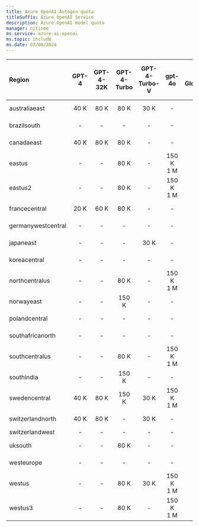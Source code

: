 ```yaml
---
title: Azure OpenAI Autogen quota
titleSuffix: Azure OpenAI Service
description: Azure OpenAI model quota
manager: nitinme
ms.service: azure-ai-openai
ms.topic: include
ms.date: 07/08/2024
---
```


| Region             | GPT-4   | GPT-4-32K   | GPT-4-Turbo   | GPT-4-Turbo-V   | gpt-4o      | gpt-4o - GlobalStandard   | GPT-35-Turbo   | GPT-35-Turbo-Instruct   | Text-Embedding-Ada-002   | text-embedding-3-small   | text-embedding-3-large   | Babbage-002   | Babbage-002 - finetune   | Davinci-002   | Davinci-002 - finetune   | GPT-35-Turbo - finetune   | GPT-35-Turbo-1106 - finetune   | GPT-4 - finetune   | GPT-35-Turbo-0125 - finetune   |
|:-------------------|:-------:|:-----------:|:-------------:|:---------------:|:-----------:|:-------------------------:|:--------------:|:-----------------------:|:------------------------:|:------------------------:|:------------------------:|:-------------:|:------------------------:|:-------------:|:------------------------:|:-------------------------:|:------------------------------:|:------------------:|:-------------------------------|
| australiaeast      | 40 K    | 80 K        | 80 K          | 30 K            | -           | 450 K <br> 10 M              | 300 K          | -                       | 350 K                    | -                        | -                        | -             | -                        | -             | -                        | -                         | -                              | -                  | -                              |
| brazilsouth        | -       | -           | -             | -               | -           | 450 K <br> 10 M              | -              | -                       | 350 K                    | -                        | -                        | -             | -                        | -             | -                        | -                         | -                              | -                  | -                              |
| canadaeast         | 40 K    | 80 K        | 80 K          | -               | -           | 450 K <br> 10 M              | 300 K          | -                       | 350 K                    | 350 K                    | 350 K                    | -             | -                        | -             | -                        | -                         | -                              | -                  | -                              |
| eastus             | -       | -           | 80 K          | -               | 150 K <br> 1 M | 450 K <br> 10 M              | 240 K          | 240 K                   | 240 K                    | 350 K                    | 350 K                    | -             | -                        | -             | -                        | -                         | -                              | -                  | -                              |
| eastus2            | -       | -           | 80 K          | -               | 150 K <br> 1 M | 450 K <br> 10 M              | 300 K          | -                       | 350 K                    | 350 K                    | 350 K                    | -             | -                        | -             | -                        | 250 K                     | 250 K                          | -                  | 250 K                          |
| francecentral      | 20 K    | 60 K        | 80 K          | -               | -           | 450 K <br> 10 M              | 240 K          | -                       | 240 K                    | -                        | 350 K                    | -             | -                        | -             | -                        | -                         | -                              | -                  | -                              |
| germanywestcentral | -       | -           | -             | -               | -           | 450 K <br> 10 M              | -              | -                       | -                        | -                        | -                        | -             | -                        | -             | -                        | -                         | -                              | -                  | -                              |
| japaneast          | -       | -           | -             | 30 K            | -           | 450 K <br> 10 M              | 300 K          | -                       | 350 K                    | -                        | 350 K                    | -             | -                        | -             | -                        | -                         | -                              | -                  | -                              |
| koreacentral       | -       | -           | -             | -               | -           | 450 K <br> 10 M              | -              | -                       | -                        | -                        | -                        | -             | -                        | -             | -                        | -                         | -                              | -                  | -                              |
| northcentralus     | -       | -           | 80 K          | -               | 150 K <br> 1 M | 450 K <br> 10 M              | 300 K          | -                       | 350 K                    | -                        | -                        | 240 K         | 250 K                    | 240 K         | 250 K                    | 250 K                     | 250 K                          | 100 K              | 250 K                          |
| norwayeast         | -       | -           | 150 K         | -               | -           | 450 K <br> 10 M              | -              | -                       | 350 K                    | -                        | -                        | -             | -                        | -             | -                        | -                         | -                              | -                  | -                              |
| polandcentral      | -       | -           | -             | -               | -           | 450 K <br> 10 M              | -              | -                       | -                        | -                        | -                        | -             | -                        | -             | -                        | -                         | -                              | -                  | -                              |
| southafricanorth   | -       | -           | -             | -               | -           | 450 K <br> 10 M              | -              | -                       | 350 K                    | -                        | -                        | -             | -                        | -             | -                        | -                         | -                              | -                  | -                              |
| southcentralus     | -       | -           | 80 K          | -               | 150 K <br> 1 M | 450 K <br> 10 M              | 240 K          | -                       | 240 K                    | -                        | -                        | -             | -                        | -             | -                        | -                         | -                              | -                  | -                              |
| southindia         | -       | -           | 150 K         | -               | -           | 450 K <br> 10 M              | 300 K          | -                       | 350 K                    | -                        | 350 K                    | -             | -                        | -             | -                        | -                         | -                              | -                  | -                              |
| swedencentral      | 40 K    | 80 K        | 150 K         | 30 K            | 150 K <br> 1 M | 450 K <br> 10 M              | 300 K          | 240 K                   | 350 K                    | -                        | 350 K                    | 240 K         | 250 K                    | 240 K         | 250 K                    | 250 K                     | 250 K                          | 100 K              | 250 K                          |
| switzerlandnorth   | 40 K    | 80 K        | -             | 30 K            | -           | 450 K <br> 10 M              | 300 K          | -                       | 350 K                    | -                        | -                        | -             | -                        | -             | -                        | -                         | -                              | -                  | -                              |
| switzerlandwest    | -       | -           | -             | -               | -           | -                         | -              | -                       | -                        | -                        | -                        | -             | 250 K                    | -             | 250 K                    | 250 K                     | 250 K                          | -                  | 250 K                          |
| uksouth            | -       | -           | 80 K          | -               | -           | 450 K <br> 10 M              | 240 K          | -                       | 350 K                    | -                        | 350 K                    | -             | -                        | -             | -                        | -                         | -                              | -                  | -                              |
| westeurope         | -       | -           | -             | -               | -           | 450 K <br> 10 M              | 240 K          | -                       | 240 K                    | -                        | -                        | -             | -                        | -             | -                        | -                         | -                              | -                  | -                              |
| westus             | -       | -           | 80 K          | 30 K            | 150 K <br> 1 M | 450 K <br> 10 M              | 300 K          | -                       | 350 K                    | -                        | -                        | -             | -                        | -             | -                        | -                         | -                              | -                  | -                              |
| westus3            | -       | -           | 80 K          | -               | 150 K <br> 1 M | 450 K <br> 10 M              | -              | -                       | 350 K                    | -                        | 350 K                    | -             | -                        | -             | -                        | -                         | -                              | -                  | -                              |
